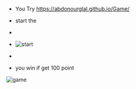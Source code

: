 - You Try   https://abdonourglal.github.io/Game/
- start the
- 
- ![start](https://github.com/user-attachments/assets/141c5701-d92b-4d0d-9907-0a6b4798d448)

- 
- you win if get 100 point 

![game](https://github.com/user-attachments/assets/46976d80-e01f-440a-a999-4d41c5ae0790)
